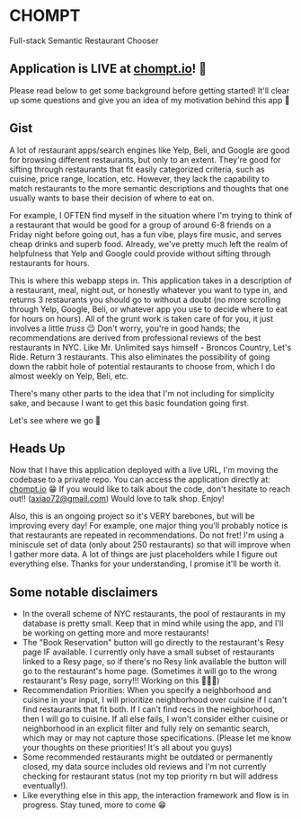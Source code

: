 # CHOMPT
Full-stack Semantic Restaurant Chooser

## Application is LIVE at [chompt.io](chompt.io)! 🥳
Please read below to get some background before getting started! It'll clear up some questions and give you an idea of my motivation behind this app 🤝

## Gist
A lot of restaurant apps/search engines like Yelp, Beli, and Google are good for browsing different restaurants, but only to an extent. They're good for sifting through restaurants that fit easily categorized criteria, such as cuisine, price range, location, etc. However, they lack the capability to match restaurants to the more semantic descriptions and thoughts that one usually wants to base their decision of where to eat on. 

For example, I OFTEN find myself in the situation where I'm trying to think of a restaurant that would be good for a group of around 6-8 friends on a Friday night before going out, has a fun vibe, plays fire music, and serves cheap drinks and superb food. Already, we've pretty much left the realm of helpfulness that Yelp and Google could provide without sifting through restaurants for hours. 

This is where this webapp steps in. This application takes in a description of a restaurant, meal, night out, or honestly whatever you want to type in, and returns 3 restaurants you
should go to without a doubt (no more scrolling through Yelp, Google, Beli, or whatever app you use to decide where to eat for hours on hours). All of the grunt work is taken care of for you, it just involves a little *truss* 😉 Don't worry, you're in good hands; the recommendations are derived from professional reviews of the best restaurants in NYC. Like Mr. Unlimited says himself - Broncos Country, Let's Ride. Return 3 restaurants. This also eliminates the possibility of going down the rabbit hole of potential restaurants to choose from, which I do almost weekly on Yelp, Beli, etc. 

There's many other parts to the idea that I'm not including for simplicity sake, and because I want to get this basic foundation going first.

Let's see where we go 🫡

## Heads Up
Now that I have this application deployed with a live URL, I'm moving the codebase to a private repo. You can access the application directly at: [chompt.io](chompt.io) 😁 If you would like to talk about the code, don't hesitate to reach out!! (axiao72@gmail.com) Would love to talk shop. Enjoy!

Also, this is an ongoing project so it's VERY barebones, but will be improving every day! For example, one major thing you'll probably notice is that restaurants are repeated in recommendations. Do not fret! I'm using a miniscule set of data (only about 250 restaurants) so that will improve when I gather more data. A lot of things are just placeholders while I figure out everything else. Thanks for your understanding, I promise it'll be worth it.

## Some notable disclaimers
- In the overall scheme of NYC restaurants, the pool of restaurants in my database is pretty small. Keep that in mind while using the app,
and I'll be working on getting more and more restaurants!
- The "Book Reservation" button will go directly to the restaurant's Resy page IF available. I currently only have a small 
subset of restaurants linked to a Resy page, so if there's no Resy link available the button will go to the restaurant's 
home page. (Sometimes it will go to the wrong restaurant's Resy page, sorry!!! Working on this 👨🏻‍💻) 
- Recommendation Priorities: When you specify a neighborhood and cuisine in your input, I will prioritize neighborhood over cuisine if I can't 
find restaurants that fit both. If I can't find recs in the neighborhood, then I will go to cuisine. If all else fails, I won't consider 
either cuisine or neighborhood in an explicit filter and fully rely on semantic search, which may or may not capture those specifications. 
(Please let me know your thoughts on these priorities! It's all about you guys)
- Some recommended restaurants might be outdated or permanently closed, my data source includes old reviews 
and I'm not currently checking for restaurant status (not my top priority rn but will address eventually!).
- Like everything else in this app, the interaction framework and flow is in progress. Stay tuned, more to come 😁
